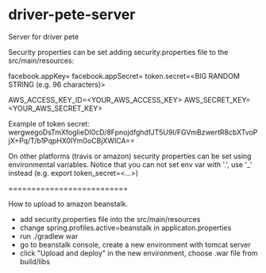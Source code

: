 # driver-pete-server
Server for driver pete


Security properties can be set adding security.properties file to the src/main/resources:

facebook.appKey=<YOUR FACEBOOK APP ID>
facebook.appSecret=<YOUR FACEBOOK APP SECRET>
token.secret=<BIG RANDOM STRING (e.g. 96 characters)>

AWS_ACCESS_KEY_ID=<YOUR_AWS_ACCESS_KEY>
AWS_SECRET_KEY=<YOUR_AWS_SECRET_KEY>


Example of token secret:
wergwegoDsTmXfogIieDI0cD/8FpnojdfghdfJT5U9I/FGVmBzwertR8cbXTvoPjX+Pq/T/b1PqpHX0lYm0oCBjXWICA==


On other platforms (travis or amazon) security properties can be set using environmental variables.
Notice that you can not set env var with '.', use '_' instead (e.g. export token_secret=<...>)


==========================

How to upload to amazon beanstalk.
 - add security.properties file into the src/main/resources
 - change spring.profiles.active=beanstalk in applicaton.properties
 - run ./gradlew war
 - go to beanstalk console, create a new environment with tomcat server
 - click "Upload and deploy" in the new environment, choose .war file from build/libs
